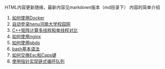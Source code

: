 HTML内容更新随缘，最新内容见markdown版本（md目录下）
内容的简单介绍
1. [如何使用Docker](md/docker.md)
2. [自动登录henu河南大学校园网](md/log_in_to_campus_network.md)
3. [C++矩阵计算多线程和单线程对比](md/matrix_calc.md)
4. [如何使用nginx](md/nginx.md)
5. [如何使用pbds](md/pbds.md)
6. [bash基本语法](md/shell_script.md)
7. [如何交换Esc和Caps键](md/swap_caps_esc.md)
8. [使用指针实现链式循环队列](md/pointer.md)
